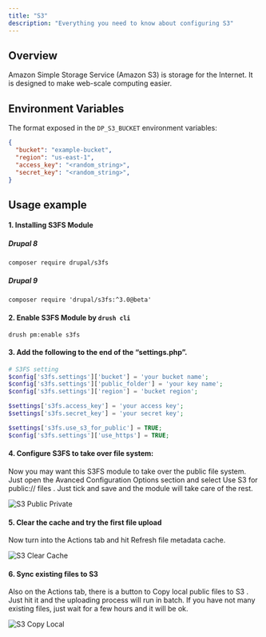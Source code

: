 ```yaml
---
title: "S3"
description: "Everything you need to know about configuring S3"
---
```


## Overview

Amazon Simple Storage Service (Amazon S3) is storage for the Internet. It is designed to make web-scale computing easier.

## Environment Variables

The format exposed in the `DP_S3_BUCKET` environment variables:

```json
{
  "bucket": "example-bucket",
  "region": "us-east-1",
  "access_key": "<random_string>",
  "secret_key": "<random_string>",
}
```

## Usage example

#### 1. Installing S3FS Module

##### Drupal 8

```shell
composer require drupal/s3fs
```

##### Drupal 9

```shell
composer require 'drupal/s3fs:^3.0@beta'
```

#### 2. Enable S3FS Module by `drush cli`

```shell
drush pm:enable s3fs
```

#### 3. Add the following to the end of the “settings.php”.

```php
# S3FS setting
$config['s3fs.settings']['bucket'] = 'your bucket name';
$config['s3fs.settings']['public_folder'] = 'your key name';
$config['s3fs.settings']['region'] = 'bucket region';

$settings['s3fs.access_key'] = 'your access key';
$settings['s3fs.secret_key'] = 'your secret key';

$settings['s3fs.use_s3_for_public'] = TRUE;
$config['s3fs.settings']['use_https'] = TRUE;
```

#### 4. Configure S3FS to take over file system:

Now you may want this S3FS module to take over the public file system. Just open the Avanced Configuration Options section and select Use S3 for public:// files . Just tick and save and the module will take care of the rest.

![S3 Public Private](/images/services/s3/s3-public-private.jpeg)

#### 5. Clear the cache and try the first file upload

Now turn into the Actions tab and hit Refresh file metadata cache.

![S3 Clear Cache](/images/services/s3/s3-clear-cache.jpeg)

#### 6. Sync existing files to S3

Also on the Actions tab, there is a button to Copy local public files to S3 . Just hit it and the uploading process will run in batch. If you have not many existing files, just wait for a few hours and it will be ok.

![S3 Copy Local](/images/services/s3/s3-copy-local.jpeg)

